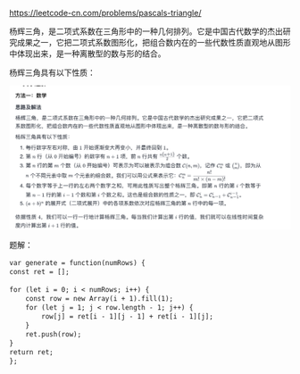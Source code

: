 https://leetcode-cn.com/problems/pascals-triangle/

杨辉三角，是二项式系数在三角形中的一种几何排列。它是中国古代数学的杰出研究成果之一，它把二项式系数图形化，把组合数内在的一些代数性质直观地从图形中体现出来，是一种离散型的数与形的结合。

杨辉三角具有以下性质：

![题解](../题解截图/杨辉三角形.png)

题解：


    var generate = function(numRows) {
    const ret = [];

    for (let i = 0; i < numRows; i++) {
        const row = new Array(i + 1).fill(1);
        for (let j = 1; j < row.length - 1; j++) {
            row[j] = ret[i - 1][j - 1] + ret[i - 1][j];
        }
        ret.push(row);
    }
    return ret;
    };

